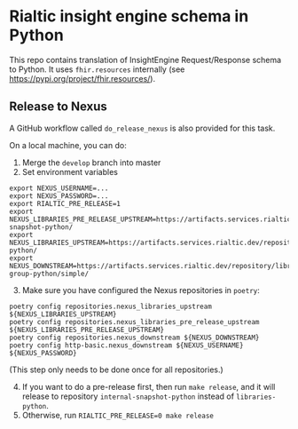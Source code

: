 # Rialtic insight engine schema in Python

This repo contains translation of InsightEngine Request/Response schema to Python.
It uses `fhir.resources` internally (see https://pypi.org/project/fhir.resources/).

## Release to Nexus

A GitHub workflow called `do_release_nexus` is also provided for this task. 

On a local machine, you can do:

1. Merge the `develop` branch into master
2. Set environment variables

```shell
export NEXUS_USERNAME=...
export NEXUS_PASSWORD=...
export RIALTIC_PRE_RELEASE=1
export NEXUS_LIBRARIES_PRE_RELEASE_UPSTREAM=https://artifacts.services.rialtic.dev/repository/internal-snapshot-python/
export NEXUS_LIBRARIES_UPSTREAM=https://artifacts.services.rialtic.dev/repository/libraries-python/
export NEXUS_DOWNSTREAM=https://artifacts.services.rialtic.dev/repository/libraries-group-python/simple/
```

3. Make sure you have configured the Nexus repositories in `poetry`:

```shell
poetry config repositories.nexus_libraries_upstream ${NEXUS_LIBRARIES_UPSTREAM}
poetry config repositories.nexus_libraries_pre_release_upstream ${NEXUS_LIBRARIES_PRE_RELEASE_UPSTREAM}
poetry config repositories.nexus_downstream ${NEXUS_DOWNSTREAM}
poetry config http-basic.nexus_downstream ${NEXUS_USERNAME} ${NEXUS_PASSWORD}
```

(This step only needs to be done once for all repositories.)

4. If you want to do a pre-release first, then run `make release`, 
   and it will release to repository `internal-snapshot-python` instead of `libraries-python`.
5. Otherwise, run `RIALTIC_PRE_RELEASE=0 make release`
